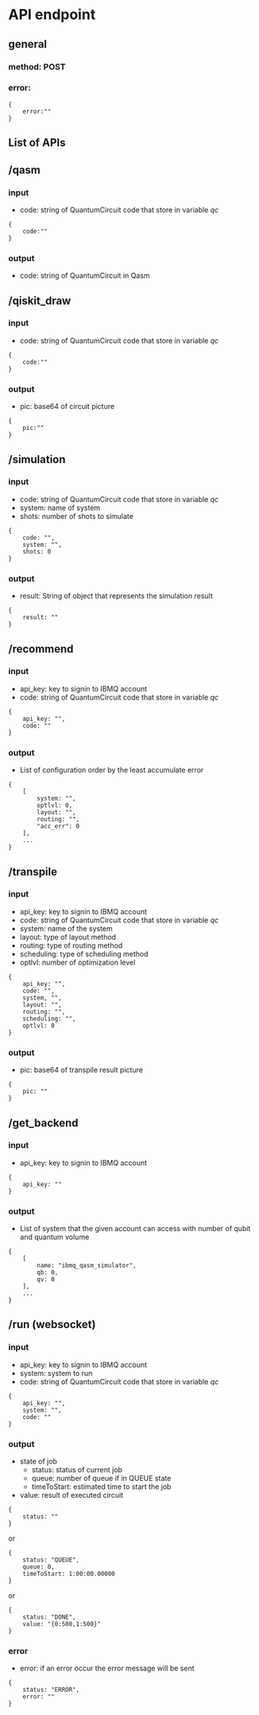 # API endpoint
## **general**
### **method:** POST
### **error:**
```
{
    error:""
}
```

## **List of APIs**
## **/qasm**
### input
- code: string of QuantumCircuit code that store in variable *qc*
```
{
    code:""
}
```
### output
- code: string of QuantumCircuit in Qasm

## **/qiskit_draw**
### input
- code: string of QuantumCircuit code that store in variable *qc*
```
{
    code:""
}
```
### output
- pic: base64 of circuit picture
```
{
    pic:""
}
```

## **/simulation**
### input
- code: string of QuantumCircuit code that store in variable *qc*
- system: name of system
- shots: number of shots to simulate
```
{
    code: "",
    system: "",
    shots: 0
}
```
### output
- result: String of object that represents the simulation result
```
{
    result: ""
}
```

## **/recommend**
### input
- api_key: key to signin to IBMQ account
- code: string of QuantumCircuit code that store in variable *qc*
```
{
    api_key: "",
    code: ""
}
```
### output
- List of configuration order by the least accumulate error
```
{
    [
        system: "",
        optlvl: 0,
        layout: "",
        routing: "",
        "acc_err": 0
    ],
    ...
}
```

## **/transpile**
### input
- api_key: key to signin to IBMQ account
- code: string of QuantumCircuit code that store in variable *qc*
- system: name of the system
- layout: type of layout method
- routing: type of routing method
- scheduling: type of scheduling method
- optlvl: number of optimization level
```
{
    api_key: "",
    code: "",
    system, "",
    layout: "",
    routing: "",
    scheduling: "",
    optlvl: 0
}
```
### output
- pic: base64 of transpile result picture
```
{
    pic: ""
}
```

## **/get_backend**
### input
- api_key: key to signin to IBMQ account
```
{
    api_key: ""
}
```
### output
- List of system that the given account can access with number of qubit and quantum volume
```
{
    [
        name: "ibmq_qasm_simulator",
        qb: 0,
        qv: 0
    ],
    ...
}
```

## **/run** (websocket)
### input
- api_key: key to signin to IBMQ account
- system: system to run
- code: string of QuantumCircuit code that store in variable *qc*

```
{
    api_key: "",
    system: "",
    code: ""
}
```
### output
- state of job
  - status: status of current job
  - queue: number of queue if in QUEUE state
  - timeToStart: estimated time to start the job
- value: result of executed circuit
```
{
    status: ""
}
```
or
```
{
    status: "QUEUE",
    queue: 0,
    timeToStart: 1:00:00.00000
}
```
or
```
{
    status: "DONE",
    value: "{0:500,1:500}"
}
```
### error
- error: if an error occur the error message will be sent
```
{
    status: "ERROR",
    error: ""
}
```
